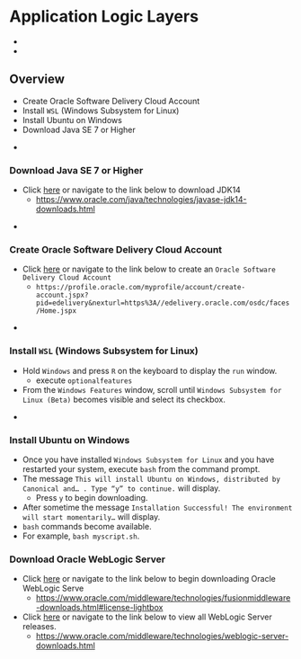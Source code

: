 # Application Logic Layers

-
-
## Overview
* Create Oracle Software Delivery Cloud Account
* Install `WSL` (Windows Subsystem for Linux)
* Install Ubuntu on Windows
* Download Java SE 7 or Higher

-
###  Download Java SE 7 or Higher
* Click [here](https://www.oracle.com/java/technologies/javase-jdk14-downloads.html) or navigate to the link below to download JDK14
    * https://www.oracle.com/java/technologies/javase-jdk14-downloads.html

-
### Create Oracle Software Delivery Cloud Account
* Click [here](https://profile.oracle.com/myprofile/account/create-account.jspx?pid=edelivery&nexturl=https%3A//edelivery.oracle.com/osdc/faces/Home.jspx) or navigate to the link below to create an `Oracle Software Delivery Cloud Account`
  * `https://profile.oracle.com/myprofile/account/create-account.jspx?pid=edelivery&nexturl=https%3A//edelivery.oracle.com/osdc/faces/Home.jspx`



-
### Install `WSL` (Windows Subsystem for Linux)
* Hold `Windows` and press `R` on the keyboard to display the `run` window.
    * execute `optionalfeatures`
* From the `Windows Features` window, scroll until `Windows Subsystem for Linux (Beta)` becomes visible and select its checkbox.

-
### Install Ubuntu on Windows
* Once you have installed `Windows Subsystem for Linux` and you have restarted your system, execute `bash` from the command prompt.
* The message `This will install Ubuntu on Windows, distributed by Canonical and… . Type “y” to continue.` will display.
    * Press `y` to begin downloading.
* After sometime the message `Installation Successful! The environment will start momentarily…` will display.
* `bash` commands become available.
* For example, `bash myscript.sh`.


<!-- -
### Execute `WGET` script
* Execute the `wget.sh` script, local to this project to download the `Oracle WebLogic Server Standard Edition 12.2.1.2.0`.
* The file can be accessed by clicking [here](./wget.sh)
* Upon executing the file, log in with your `Oracle Software Delivery Cloud Account`. -->



### Download Oracle WebLogic Server
* Click [here](https://www.oracle.com/middleware/technologies/fusionmiddleware-downloads.html#license-lightbox) or navigate to the link below to begin downloading Oracle WebLogic Serve
    * https://www.oracle.com/middleware/technologies/fusionmiddleware-downloads.html#license-lightbox
* Click [here](https://www.oracle.com/middleware/technologies/weblogic-server-downloads.html) or navigate to the link below to view all WebLogic Server releases.
    * https://www.oracle.com/middleware/technologies/weblogic-server-downloads.html